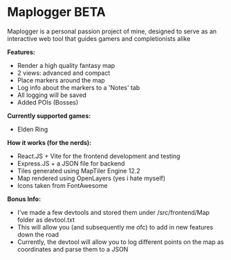 # Maplogger BETA

Maplogger is a personal passion project of mine, designed to serve as an interactive web tool that guides gamers and completionists alike

**Features:**
- Render a high quality fantasy map
- 2 views: advanced and compact
- Place markers around the map
- Log info about the markers to a 'Notes' tab
- All logging will be saved
- Added POIs (Bosses)

**Currently supported games:**
- Elden Ring

**How it works (for the nerds):**
- React.JS + Vite for the frontend development and testing
- Express.JS + a JSON file for backend
- Tiles generated using MapTiler Engine 12.2
- Map rendered using OpenLayers (yes i hate myself)
- Icons taken from FontAwesome

**Bonus Info:**
- I've made a few devtools and stored them under /src/frontend/Map folder as devtool.txt
- This will allow you (and subsequently me ofc) to add in new features down the road
- Currently, the devtool will allow you to log different points on the map as coordinates and parse them to a JSON

